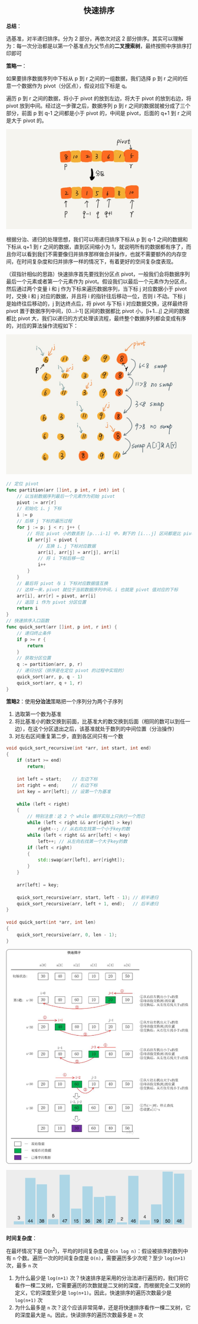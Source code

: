 <h2 align="center">快速排序</h2>

**总结**：

选基准，对半递归排序。分为 2 部分，再依次对这 2 部分排序。其实可以理解为：每一次分治都是以第一个基准点为父节点的**二叉搜索树**，最终按照中序排序打印即可

**策略一**：

如果要排序数据序列中下标从 p 到 r 之间的一组数据，我们选择 p 到 r 之间的任意一个数据作为 pivot（分区点），假设对应下标是 q。

遍历 p 到 r 之间的数据，将小于 pivot 的放到左边，将大于 pivot 的放到右边，将 pivot 放到中间。经过这一步骤之后，数据序列 p 到 r 之间的数据就被分成了三个部分，前面 p 到 q-1 之间都是小于 pivot 的，中间是 pivot，后面的 q+1 到 r 之间是大于 pivot 的。

![](images/快速排序-1.png)

根据分治、递归的处理思想，我们可以用递归排序下标从 p 到 q-1 之间的数据和下标从 q+1 到 r 之间的数据，直到区间缩小为 1，就说明所有的数据都有序了，而且你可以看到我们不需要像归并排序那样做合并操作，也就不需要额外的内存空间，在时间复杂度和归并排序一样的情况下，有着更好的空间复杂度表现。

（双指针相似的思路）快速排序首先要找到分区点 pivot，一般我们会将数据序列最后一个元素或者第一个元素作为 pivot。假设我们以最后一个元素作为分区点，然后通过两个变量 i 和 j 作为下标来遍历数据序列，当下标 j 对应数据小于 pivot 时，交换 i 和 j 对应的数据，并且将 i 的指针往后移动一位，否则 i 不动。下标 j 是始终往后移动的，j 到达终点后，将 pivot 与下标 i 对应数据交换，这样最终将 pivot 置于数据序列中间，[0...i-1] 区间的数据都比 pivot 小，[i+1...j] 之间的数据都比 pivot 大，我们以递归的方式处理该流程，最终整个数据序列都会变成有序的，对应的算法操作流程如下：

![](images/快速排序-2.png)

```go
// 定位 pivot
func partition(arr []int, p int, r int) int {
    // 以当前数据序列最后一个元素作为初始 pivot
    pivot := arr[r]
    // 初始化 i、j 下标
    i := p
    // 后移 j 下标的遍历过程
    for j := p; j < r; j++ {
        // 将比 pivot 小的数丢到 [p...i-1] 中，剩下的 [i...j] 区间都是比 pivot 大的
        if arr[j] < pivot {
            // 互换 i、j 下标对应数据
            arr[i], arr[j] = arr[j], arr[i]
            // 将 i 下标后移一位
            i++
        }
    }
    // 最后将 pivot 与 i 下标对应数据值互换
    // 这样一来，pivot 就位于当前数据序列中间，i 也就是 pivot 值对应的下标
    arr[i], arr[r] = pivot, arr[i]
    // 返回 i 作为 pivot 分区位置
    return i
}
// 快速排序入口函数
func quick_sort(arr []int, p int, r int) {
    // 递归终止条件
    if p >= r {
        return
    }
    // 获取分区位置
    q := partition(arr, p, r)
    // 递归分区（排序是在定位 pivot 的过程中实现的）
    quick_sort(arr, p, q - 1)
    quick_sort(arr, q + 1, r)
}
```

**策略2**：使用**分治法**策略把一个序列分为两个子序列

1. 选取第一个数为基准
2. 将比基准小的数交换到前面，比基准大的数交换到后面（相同的数可以到任一边），在这个分区退出之后，该基准就处于数列的中间位置（分治操作）
3. 对左右区间重复第二步，直到各区间只有一个数

```cpp
void quick_sort_recursive(int *arr, int start, int end)
{
    if (start >= end)
        return;

    int left = start;    // 左边下标
    int right = end;     // 右边下标
    int key = arr[left]; // 设第一个为基准

    while (left < right)
    {
        // 特别注意：这 2 个 while 循环实际上只执行一个而已
        while (left < right && arr[right] > key)
            right--; // 从右向左找第一个小于key的数
        while (left < right && arr[left] < key)
            left++; // 从左向右找第一个大于key的数
        if (left < right)
        {
            std::swap(arr[left], arr[right]);
        }
    }

    arr[left] = key;

    quick_sort_recursive(arr, start, left - 1); // 前半递归
    quick_sort_recursive(arr, left + 1, end);   // 后半递归
}

void quick_sort(int *arr, int len)
{
    quick_sort_recursive(arr, 0, len - 1);
}
```

![](images/quick_01.jpg)

![](images/快速排序.gif)


**时间复杂度**：

在最坏情况下是 O(n<sup>2</sup>)，平均的时间复杂度是 `O(n log n)`：假设被排序的数列中有 `n` 个数。遍历一次的时间复杂度是 `O(n)`，需要遍历多少次呢？至少 `log(n+1)` 次，最多 `n` 次

1. 为什么最少是 `log(n+1)` 次？快速排序是采用的分治法进行遍历的，我们将它看作一棵二叉树，它需要遍历的次数就是二叉树的深度，而根据完全二叉树的定义，它的深度至少是 `log(n+1)`。因此，快速排序的遍历次数最少是 `log(n+1)` 次
2. 为什么最多是 `n` 次？这个应该非常简单，还是将快速排序看作一棵二叉树，它的深度最大是 `n`。因此，快读排序的遍历次数最多是 `n` 次
